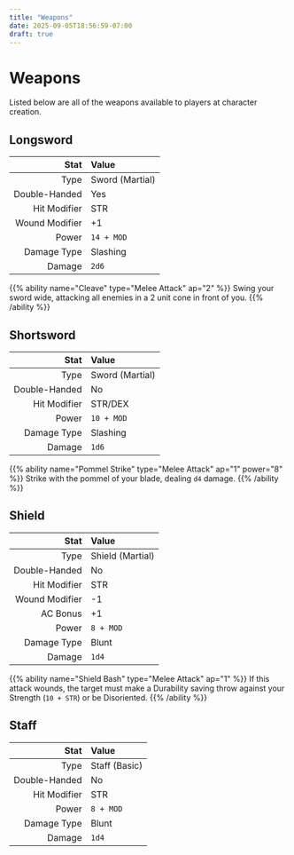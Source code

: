 ```yaml
---
title: "Weapons"
date: 2025-09-05T18:56:59-07:00
draft: true
---
```


# Weapons
Listed below are all of the weapons available to players at character creation.

## Longsword
| Stat           | Value           |
| -------------: | :-------------- |
| Type           | Sword (Martial) |
| Double-Handed  | Yes             |
| Hit Modifier   | STR             |
| Wound Modifier | +1              |
| Power          | `14 + MOD`      |
| Damage Type    | Slashing        |
| Damage         | `2d6`           |

{{% ability name="Cleave" type="Melee Attack" ap="2" %}}
Swing your sword wide, attacking all enemies in a 2 unit cone in front of you.
{{% /ability %}}

## Shortsword
| Stat          | Value           |
| ------------: | :-------------- |
| Type          | Sword (Martial) |
| Double-Handed | No              |
| Hit Modifier  | STR/DEX         |
| Power         | `10 + MOD`      |
| Damage Type   | Slashing        |
| Damage        | `1d6`           |

{{% ability name="Pommel Strike" type="Melee Attack" ap="1" power="8" %}}
Strike with the pommel of your blade, dealing `d4` damage.
{{% /ability %}}

## Shield
| Stat           | Value            |
| -------------: | :--------------- |
| Type           | Shield (Martial) |
| Double-Handed  | No               |
| Hit Modifier   | STR              |
| Wound Modifier | -1               |
| AC Bonus       | +1               |
| Power          | `8 + MOD`        |
| Damage Type    | Blunt            |
| Damage         | `1d4`            |

{{% ability name="Shield Bash" type="Melee Attack" ap="1" %}}
If this attack wounds, the target must make a Durability saving throw against your Strength (`10 + STR`) or be Disoriented.
{{% /ability %}}

## Staff
| Stat           | Value         |
| -------------: | :------------ |
| Type           | Staff (Basic) |
| Double-Handed  | No            |
| Hit Modifier   | STR           |
| Power          | `8 + MOD`     |
| Damage Type    | Blunt         |
| Damage         | `1d4`         |